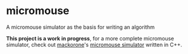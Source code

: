 # micromouse

A micromouse simulator as the basis for writing an algorithm

**This project is a work in progress**, for a more complete micromouse simulator, check out [mackorone](https://github.com/mackorone)'s [micromouse simulator](https://github.com/mackorone/mms) written in C++.